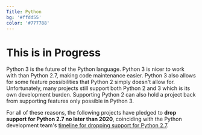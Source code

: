 ```yaml
--- 
Title: Python
bg: '#ffdd55'
color: '#777788'
---
```


# This is in Progress


Python 3 is the future of the Python language.
Python 3 is nicer to work with than Python 2.7, making code maintenance easier.
Python 3 also allows for some feature possibilities that Python 2 simply doesn't allow for.
Unfortunately, many projects still support both Python 2 and 3 which is its own development burden.
Supporting Python 2 can also hold a project back from supporting features only possible in Python 3.

For all of these reasons, the following projects have pledged to **drop support for Python 2.7 no later than 2020**,
coinciding with the Python development team's [timeline for dropping support for Python 2.7](https://www.python.org/dev/peps/pep-0373/#update).


